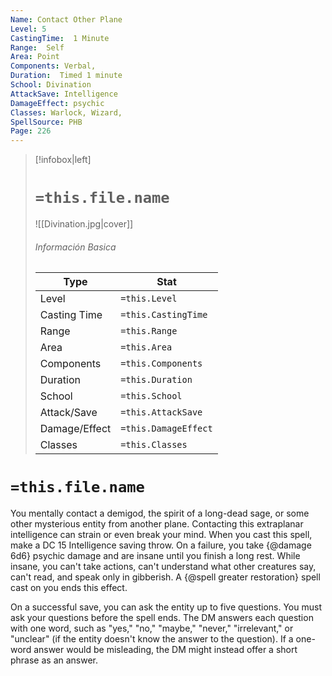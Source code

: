 ```yaml
---
Name: Contact Other Plane
Level: 5
CastingTime:  1 Minute 
Range:  Self
Area: Point
Components: Verbal, 
Duration:  Timed 1 minute
School: Divination
AttackSave: Intelligence
DamageEffect: psychic
Classes: Warlock, Wizard, 
SpellSource: PHB
Page: 226
---
```


>[!infobox|left]
># `=this.file.name`
>![[Divination.jpg|cover]]
> ###### Información Basica
> Type |  Stat |
> ---|---|
> Level | `=this.Level` |
> Casting Time | `=this.CastingTime` |
> Range | `=this.Range` |
> Area | `=this.Area` |
> Components | `=this.Components` |
> Duration | `=this.Duration` |
> School | `=this.School` |
> Attack/Save | `=this.AttackSave` |
> Damage/Effect | `=this.DamageEffect` |
> Classes | `=this.Classes` |

# `=this.file.name`
You mentally contact a demigod, the spirit of a long-dead sage, or some other mysterious entity from another plane. Contacting this extraplanar intelligence can strain or even break your mind. When you cast this spell, make a DC 15 Intelligence saving throw. On a failure, you take {@damage 6d6} psychic damage and are insane until you finish a long rest. While insane, you can&#x27;t take actions, can&#x27;t understand what other creatures say, can&#x27;t read, and speak only in gibberish. A {@spell greater restoration} spell cast on you ends this effect.

On a successful save, you can ask the entity up to five questions. You must ask your questions before the spell ends. The DM answers each question with one word, such as &quot;yes,&quot; &quot;no,&quot; &quot;maybe,&quot; &quot;never,&quot; &quot;irrelevant,&quot; or &quot;unclear&quot; (if the entity doesn&#x27;t know the answer to the question). If a one-word answer would be misleading, the DM might instead offer a short phrase as an answer.



 


 


